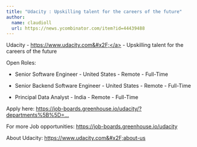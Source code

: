 ```yaml
---
title: "Udacity : Upskilling talent for the careers of the future"
author:
  name: claudioll
  url: https://news.ycombinator.com/item?id=44439488
---
```

Udacity - <a href="https:&#x2F;&#x2F;www.udacity.com&#x2F;" rel="nofollow">https:&#x2F;&#x2F;www.udacity.com&#x2F;</a> - Upskilling talent for the careers of the future

Open Roles:

- Senior Software Engineer - United States - Remote - Full-Time

- Senior Backend Software Engineer - United States - Remote - Full-Time

- Principal Data Analyst - India - Remote - Full-Time

Apply here: <a href="https:&#x2F;&#x2F;job-boards.greenhouse.io&#x2F;udacity&#x2F;?departments%5B%5D=4000494002" rel="nofollow">https:&#x2F;&#x2F;job-boards.greenhouse.io&#x2F;udacity&#x2F;?departments%5B%5D=...</a>

For more Job opportunities: <a href="https:&#x2F;&#x2F;job-boards.greenhouse.io&#x2F;udacity" rel="nofollow">https:&#x2F;&#x2F;job-boards.greenhouse.io&#x2F;udacity</a>

About Udacity: <a href="https:&#x2F;&#x2F;www.udacity.com&#x2F;about-us" rel="nofollow">https:&#x2F;&#x2F;www.udacity.com&#x2F;about-us</a>
<JobApplication />
